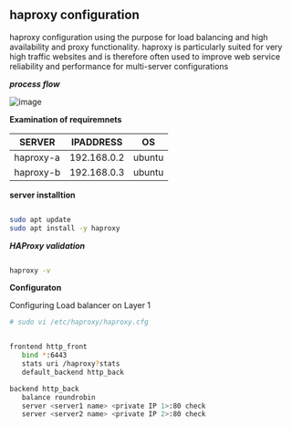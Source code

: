 ## haproxy configuration

haproxy configuration using the purpose for load balancing and high availability and proxy functionality. haproxy is particularly suited for very high traffic websites and is therefore often used to improve web service reliability and performance for multi-server configurations

_**process flow**_

![image](https://assets.digitalocean.com/articles/high_availability/ha-diagram-animated.gif)


**Examination of requiremnets**

|SERVER| IPADDRESS|OS|
|---|---|---|
|haproxy-a| 192.168.0.2| ubuntu |
|haproxy-b| 192.168.0.3| ubuntu |

**server installtion**

```bash

sudo apt update 
sudo apt install -y haproxy

```

_**HAProxy validation**_

```bash

haproxy -v

```

**Configuraton**

Configuring Load balancer on Layer 1

```bash
# sudo vi /etc/haproxy/haproxy.cfg


frontend http_front
   bind *:6443
   stats uri /haproxy?stats
   default_backend http_back

backend http_back
   balance roundrobin
   server <server1 name> <private IP 1>:80 check
   server <server2 name> <private IP 2>:80 check
``` 

